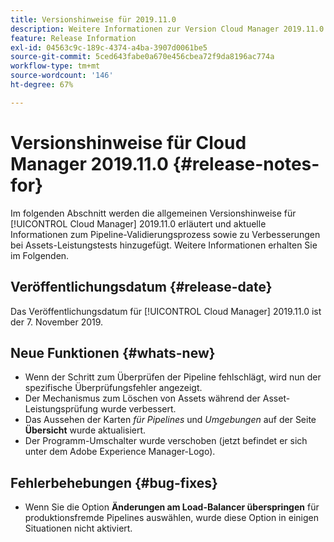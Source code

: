 ```yaml
---
title: Versionshinweise für 2019.11.0
description: Weitere Informationen zur Version Cloud Manager 2019.11.0.
feature: Release Information
exl-id: 04563c9c-189c-4374-a4ba-3907d0061be5
source-git-commit: 5ced643fabe0a670e456cbea72f9da8196ac774a
workflow-type: tm+mt
source-wordcount: '146'
ht-degree: 67%

---
```


# Versionshinweise für Cloud Manager 2019.11.0 {#release-notes-for}

Im folgenden Abschnitt werden die allgemeinen Versionshinweise für [!UICONTROL Cloud Manager] 2019.11.0 erläutert und aktuelle Informationen zum Pipeline-Validierungsprozess sowie zu Verbesserungen bei Assets-Leistungstests hinzugefügt.
Weitere Informationen erhalten Sie im Folgenden.

## Veröffentlichungsdatum {#release-date}

Das Veröffentlichungsdatum für [!UICONTROL Cloud Manager] 2019.11.0 ist der 7. November 2019.

## Neue Funktionen {#whats-new}

* Wenn der Schritt zum Überprüfen der Pipeline fehlschlägt, wird nun der spezifische Überprüfungsfehler angezeigt.
* Der Mechanismus zum Löschen von Assets während der Asset-Leistungsprüfung wurde verbessert.
* Das Aussehen der Karten *für Pipelines* und *Umgebungen* auf der Seite **Übersicht** wurde aktualisiert.
* Der Programm-Umschalter wurde verschoben (jetzt befindet er sich unter dem Adobe Experience Manager-Logo).

## Fehlerbehebungen {#bug-fixes}

* Wenn Sie die Option **Änderungen am Load-Balancer überspringen** für produktionsfremde Pipelines auswählen, wurde diese Option in einigen Situationen nicht aktiviert.

